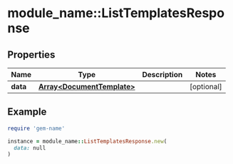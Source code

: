 # module_name::ListTemplatesResponse

## Properties

| Name | Type | Description | Notes |
| ---- | ---- | ----------- | ----- |
| **data** | [**Array&lt;DocumentTemplate&gt;**](DocumentTemplate.md) |  | [optional] |

## Example

```ruby
require 'gem-name'

instance = module_name::ListTemplatesResponse.new(
  data: null
)
```

